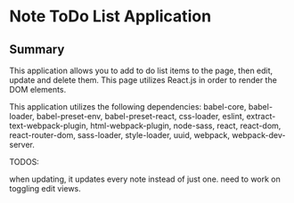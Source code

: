 # Note ToDo List Application

## Summary

This application allows you to add to do list items to the page, then edit, update and delete them. This page utilizes React.js in order to render the DOM elements. 

This application utilizes the following dependencies: babel-core, babel-loader, babel-preset-env, babel-preset-react, css-loader, eslint, extract-text-webpack-plugin, html-webpack-plugin, node-sass, react, react-dom, react-router-dom, sass-loader, style-loader, uuid, webpack, webpack-dev-server.


TODOS: 

when updating, it updates every note instead of just one.
need to work on toggling edit views.
